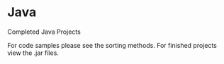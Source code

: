 # Java
Completed Java Projects

For code samples please see the sorting methods. For finished projects view the .jar files.
